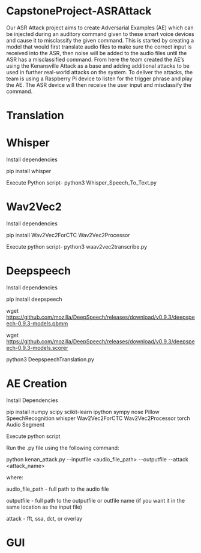 # CapstoneProject-ASRAttack
Our ASR Attack project aims to create Adversarial Examples (AE) which can be injected during an auditory command given to these smart voice devices and cause it to misclassify the given command. This is started by creating a model that would first translate audio files to make sure the correct input is received into the ASR, then noise will be added to the audio files until the ASR has a misclassified command. From here the team created the AE’s using the Kenansville Attack as a base and adding additional attacks to be used in further real-world attacks on the system. To deliver the attacks, the team is using a Raspberry Pi device to listen for the trigger phrase and play the AE. The ASR device will then receive the user input and misclassify the command.

# Translation 

# Whisper

Install dependencies

pip install whisper

Execute Python script- python3 Whisper_Speech_To_Text.py

# Wav2Vec2

Install dependencies

pip install Wav2Vec2ForCTC Wav2Vec2Processor

Execute python script- python3 waav2vec2transcribe.py

# Deepspeech

Install dependencies

pip install deepspeech

wget https://github.com/mozilla/DeepSpeech/releases/download/v0.9.3/deepspeech-0.9.3-models.pbmm

wget https://github.com/mozilla/DeepSpeech/releases/download/v0.9.3/deepspeech-0.9.3-models.scorer

python3 DeepspeechTranslation.py

# AE Creation

Install Dependencies

pip install numpy scipy scikit-learn ipython sympy nose Pillow SpeechRecognition whisper Wav2Vec2ForCTC Wav2Vec2Processor torch Audio Segment

Execute python script

Run the .py file using the following command:

python kenan_attack.py --inputfile <audio_file_path> --outputfile <outputfile> --attack <attack_name>

where:

audio_file_path - full path to the audio file

outputfile - full path to the outputfile or outfile name (if you want it in the same location as the input file)

attack - fft, ssa, dct, or overlay


# GUI

